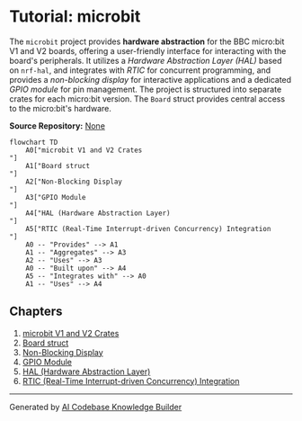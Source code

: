 # Tutorial: microbit

The `microbit` project provides **hardware abstraction** for the BBC micro:bit V1 and V2 boards, offering a user-friendly interface for interacting with the board's peripherals. It utilizes a *Hardware Abstraction Layer (HAL)* based on `nrf-hal`, and integrates with *RTIC* for concurrent programming, and provides a *non-blocking display* for interactive applications and a dedicated *GPIO module* for pin management. The project is structured into separate crates for each micro:bit version. The `Board` struct provides central access to the micro:bit's hardware.


**Source Repository:** [None](None)

```mermaid
flowchart TD
    A0["microbit V1 and V2 Crates
"]
    A1["Board struct
"]
    A2["Non-Blocking Display
"]
    A3["GPIO Module
"]
    A4["HAL (Hardware Abstraction Layer)
"]
    A5["RTIC (Real-Time Interrupt-driven Concurrency) Integration
"]
    A0 -- "Provides" --> A1
    A1 -- "Aggregates" --> A3
    A2 -- "Uses" --> A3
    A0 -- "Built upon" --> A4
    A5 -- "Integrates with" --> A0
    A1 -- "Uses" --> A4
```

## Chapters

1. [microbit V1 and V2 Crates
](01_microbit_v1_and_v2_crates_.md)
2. [Board struct
](02_board_struct_.md)
3. [Non-Blocking Display
](03_non_blocking_display_.md)
4. [GPIO Module
](04_gpio_module_.md)
5. [HAL (Hardware Abstraction Layer)
](05_hal__hardware_abstraction_layer__.md)
6. [RTIC (Real-Time Interrupt-driven Concurrency) Integration
](06_rtic__real_time_interrupt_driven_concurrency__integration_.md)


---

Generated by [AI Codebase Knowledge Builder](https://github.com/The-Pocket/Tutorial-Codebase-Knowledge)